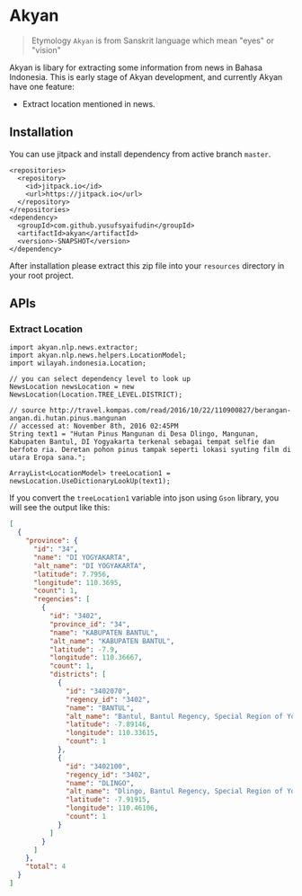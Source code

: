 # Akyan

> Etymology
`Akyan` is from Sanskrit language which mean "eyes" or "vision"

Akyan is libary for extracting some information from news in Bahasa Indonesia. This is early stage of Akyan development, and currently Akyan have one feature:

* Extract location mentioned in news.


## Installation

You can use jitpack and install dependency from active branch `master`.

```
<repositories>
  <repository>
    <id>jitpack.io</id>
    <url>https://jitpack.io</url>
  </repository>
</repositories>
<dependency>
  <groupId>com.github.yusufsyaifudin</groupId>
  <artifactId>akyan</artifactId>
  <version>-SNAPSHOT</version>
</dependency>
```

After installation please extract this zip file into your `resources` directory in your root project.

## APIs

### Extract Location

```
import akyan.nlp.news.extractor;
import akyan.nlp.news.helpers.LocationModel;
import wilayah.indonesia.Location;

// you can select dependency level to look up
NewsLocation newsLocation = new NewsLocation(Location.TREE_LEVEL.DISTRICT);

// source http://travel.kompas.com/read/2016/10/22/110900827/berangan-angan.di.hutan.pinus.mangunan
// accessed at: November 8th, 2016 02:45PM
String text1 = "Hutan Pinus Mangunan di Desa Dlingo, Mangunan, Kabupaten Bantul, DI Yogyakarta terkenal sebagai tempat selfie dan berfoto ria. Deretan pohon pinus tampak seperti lokasi syuting film di utara Eropa sana.";

ArrayList<LocationModel> treeLocation1 = newsLocation.UseDictionaryLookUp(text1);

```

If you convert the `treeLocation1` variable into json using `Gson` library, you will see the output like this:

```json
[
  {
    "province": {
      "id": "34",
      "name": "DI YOGYAKARTA",
      "alt_name": "DI YOGYAKARTA",
      "latitude": 7.7956,
      "longitude": 110.3695,
      "count": 1,
      "regencies": [
        {
          "id": "3402",
          "province_id": "34",
          "name": "KABUPATEN BANTUL",
          "alt_name": "KABUPATEN BANTUL",
          "latitude": -7.9,
          "longitude": 110.36667,
          "count": 1,
          "districts": [
            {
              "id": "3402070",
              "regency_id": "3402",
              "name": "BANTUL",
              "alt_name": "Bantul, Bantul Regency, Special Region of Yogyakarta, Indonesia",
              "latitude": -7.89146,
              "longitude": 110.33615,
              "count": 1
            },
            {
              "id": "3402100",
              "regency_id": "3402",
              "name": "DLINGO",
              "alt_name": "Dlingo, Bantul Regency, Special Region of Yogyakarta, Indonesia",
              "latitude": -7.91915,
              "longitude": 110.46106,
              "count": 1
            }
          ]
        }
      ]
    },
    "total": 4
  }
]

```


